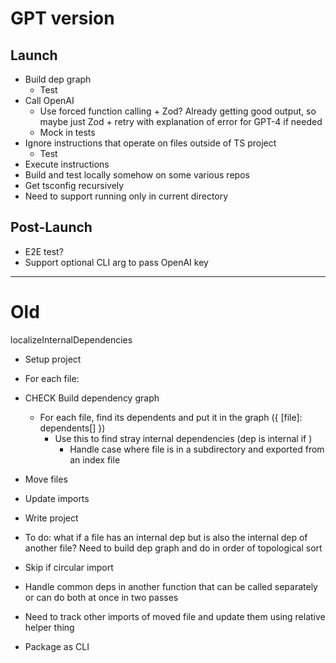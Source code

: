 # GPT version

## Launch

- Build dep graph
  - Test
- Call OpenAI
  - Use forced function calling + Zod? Already getting good output, so maybe just Zod + retry with explanation of error for GPT-4 if needed
  - Mock in tests
- Ignore instructions that operate on files outside of TS project
  - Test
- Execute instructions
- Build and test locally somehow on some various repos
- Get tsconfig recursively
- Need to support running only in current directory

## Post-Launch

- E2E test?
- Support optional CLI arg to pass OpenAI key

---

# Old

localizeInternalDependencies

- Setup project
- For each file:

- CHECK Build dependency graph

  - For each file, find its dependents and put it in the graph ({ [file]: dependents[] })
    - Use this to find stray internal dependencies (dep is internal if )
      - Handle case where file is in a subdirectory and exported from an index file

- Move files
- Update imports
- Write project

- To do: what if a file has an internal dep but is also the internal dep of another file? Need to build dep graph and do in order of topological sort

- Skip if circular import
- Handle common deps in another function that can be called separately or can do both at once in two passes
- Need to track other imports of moved file and update them using relative helper thing

- Package as CLI
